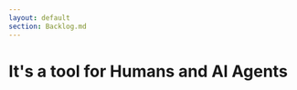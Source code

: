 ```yaml
---
layout: default
section: Backlog.md
---
```


# It's a tool for Humans and AI Agents

<v-switch class="mt-8  h-100 flex items-center"  transition="fade">
    <template #1><img class="w-160" src="/backlog.7.1.jpg"></template>
    <template #2><img class="w-160" src="/backlog.7.2.jpg"></template>
</v-switch>

